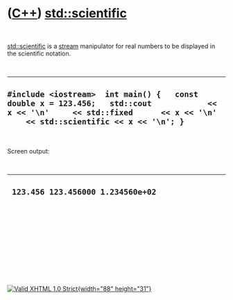 



 

 

 

 

 

([C++](Cpp.htm)) [std::scientific](CppScientific.htm)
=====================================================

 

[std::scientific](CppScientific.htm) is a [stream](CppStream.htm)
manipulator for real numbers to be displayed in the scientific notation.

 

  ----------------------------------------------------------------------------------------------------------------------------------------------------------------------------------
  ` #include <iostream>  int main() {   const double x = 123.456;   std::cout            << x << '\n'     << std::fixed      << x << '\n'     << std::scientific << x << '\n'; } `
  ----------------------------------------------------------------------------------------------------------------------------------------------------------------------------------

 

Screen output:

 

  ------------------------------------
  ` 123.456 123.456000 1.234560e+02`
  ------------------------------------

 

 

 

 

 





 

[![Valid XHTML 1.0 Strict](valid-xhtml10.png){width="88"
height="31"}](http://validator.w3.org/check?uri=referer)
